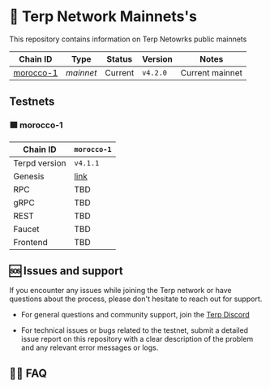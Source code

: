 <div>
    <h1>   
       🌌 Terp Network Mainnets's
    </h1>
    <p> This repository contains information on Terp Netowrks public mainnets </p>

</div>

| Chain ID                              | Type      | Status | Version       | Notes           |
|---------------------------------------|-----------|--------|---------------|-----------------|
| [morocco-1](./morocco-1) | *mainnet* | Current   | `v4.2.0`     | Current mainnet |

## Testnets

### 🟪 morocco-1

| Chain ID         | `morocco-1`                                                                   |
|------------------|---------------------------------------------------------------------------------|
| Terpd version | `v4.1.1`                                                                        |
| Genesis          | [link](https://raw.githubusercontent.com/terpnetwork/networks/main/mainnet/morocco-1/genesis.json)                                                  |
| RPC              | TBD                                                  |
| gRPC             | TBD                                                  |
| REST             | TBD                                                  |
| Faucet           | TBD                                                  |
| Frontend         | TBD                                                  |



## 🆘 Issues and support

If you encounter any issues while joining the Terp network or have questions about the process, please don't hesitate to reach out for support.

- For general questions and community support, join the [Terp Discord](https://discord.gg/TdJb942Nj5)

- For technical issues or bugs related to the testnet, submit a detailed issue report on this repository with a clear description of the problem and any relevant error messages or logs.

## 🙋‍♀️ FAQ

